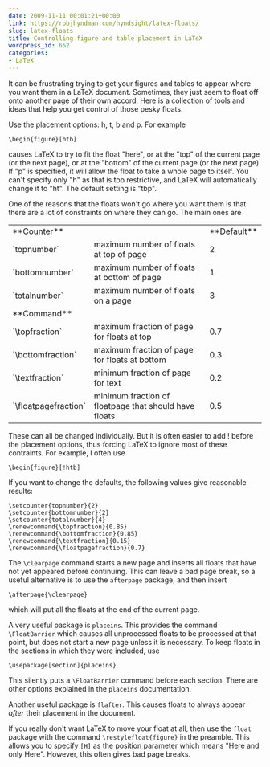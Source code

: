 ```yaml
---
date: 2009-11-11 00:01:21+00:00
link: https://robjhyndman.com/hyndsight/latex-floats/
slug: latex-floats
title: Controlling figure and table placement in LaTeX
wordpress_id: 652
categories:
- LaTeX
---
```


It can be frustrating trying to get your figures and tables to appear where you want them in a LaTeX document. Sometimes, they just seem to float off onto another page of their own accord. Here is a collection of tools and ideas that help you get control of those pesky floats.<!-- more -->

Use the placement options: h, t, b and p. For example

    
    \begin{figure}[htb]


causes LaTeX to try to fit the float "here", or at the "top" of the current page (or the next page), or at the "bottom" of the current page (or the next page). If "p" is specified, it will allow the float to take a whole page to itself. You can't specify only "h" as that is too restrictive, and LaTeX will automatically change it to "ht". The default setting is "tbp".

One of the reasons that the floats won't go where you want them is that there are a lot of constraints on where they can go. The main ones are
<table border="0" >
<tbody >
<tr >

<td >**Counter**
</td>

<td >
</td>

<td >**Default**
</td>
</tr>
<tr >

<td >`topnumber`
</td>

<td >maximum number of floats at top of page
</td>

<td >2
</td>
</tr>
<tr >

<td >`bottomnumber`
</td>

<td >maximum number of floats at bottom of page
</td>

<td >1
</td>
</tr>
<tr >

<td >`totalnumber`
</td>

<td >maximum number of floats on a page
</td>

<td >3
</td>
</tr>
<tr >

<td >**Command**
</td>

<td >
</td>

<td >
</td>
</tr>
<tr >

<td >`\topfraction`
</td>

<td >maximum fraction of page for floats at top
</td>

<td >0.7
</td>
</tr>
<tr >

<td >`\bottomfraction`
</td>

<td >maximum fraction of page for floats at bottom
</td>

<td >0.3
</td>
</tr>
<tr >

<td >`\textfraction`
</td>

<td >minimum fraction of page for text
</td>

<td >0.2
</td>
</tr>
<tr >

<td >`\floatpagefraction`
</td>

<td >minimum fraction of floatpage that should have floats
</td>

<td >0.5
</td>
</tr>
</tbody></table>
These can all be changed individually. But it is often easier to add ! before the placement options, thus forcing LaTeX to ignore most of these contraints. For example, I often use

    
    \begin{figure}[!htb]


If you want to change the defaults, the following values give reasonable results:

    
    \setcounter{topnumber}{2}
    \setcounter{bottomnumber}{2}
    \setcounter{totalnumber}{4}
    \renewcommand{\topfraction}{0.85}
    \renewcommand{\bottomfraction}{0.85}
    \renewcommand{\textfraction}{0.15}
    \renewcommand{\floatpagefraction}{0.7}


The `\clearpage` command starts a new page and inserts all floats that have not yet appeared before continuing. This can leave a bad page break, so a useful alternative is to use the `afterpage` package, and then insert

    
    \afterpage{\clearpage}


which will put all the floats at the end of the current page.

A very useful package is `placeins`. This provides the command `\FloatBarrier` which causes all unprocessed floats to be processed at that point, but does not start a new page unless it is necessary. To keep floats in the sections in which they were included, use

    
    \usepackage[section]{placeins}


This silently puts a `\FloatBarrier` command before each section. There are other options explained in the `placeins` documentation.

Another useful package is `flafter`. This causes floats to always appear _after_ their placement in the document.

If you really don't want LaTeX to move your float at all, then use the `float` package with the command `\restylefloat{figure}` in the preamble. This allows you to specify `[H]` as the position parameter which means "Here and only Here". However, this often gives bad page breaks.
